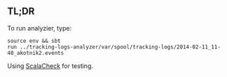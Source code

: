 ## TL;DR

To run analyzier, type:

    source env && sbt
    run ../tracking-logs-analyzer/var/spool/tracking-logs/2014-02-11_11-40_akotnik2.events


Using [ScalaCheck][1] for testing.

[1]: https://github.com/rickynils/scalacheck/wiki/User-Guide
[2]: http://lamp.epfl.ch/files/content/sites/lamp/files/teaching/progfun/ScalacheckTutorial.html
